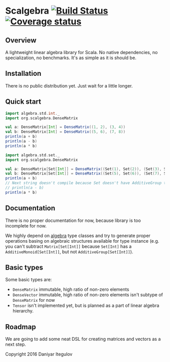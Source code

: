 Scalgebra [![Build Status](https://travis-ci.org/itegulov/scalgebra.svg?branch=master)](https://travis-ci.org/itegulov/scalgebra) [![Coverage status](https://codecov.io/github/itegulov/scalgebra/coverage.svg?branch=master)](https://codecov.io/github/itegulov/scalgebra?branch=master)
====
Overview
--------
A lightweight linear algebra library for Scala. No native dependencies,
no specialization, no benchmarks. It's as simple as it is should be.

Installation
------------
There is no public distribution yet. Just wait for a little longer.

Quick start
-----------
```scala
import algebra.std.int._
import org.scalgebra.DenseMatrix

val a: DenseMatrix[Int] = DenseMatrix((1, 2), (3, 4))
val b: DenseMatrix[Int] = DenseMatrix((5, 6), (7, 8))
println(a + b)
println(a - b)
println(a * b)
```

```scala
import algebra.std.set._
import org.scalgebra.DenseMatrix

val a: DenseMatrix[Set[Int]] = DenseMatrix((Set(1), Set(2)), (Set(3), Set(4)))
val b: DenseMatrix[Set[Int]] = DenseMatrix((Set(5), Set(6)), (Set(7), Set(8)))
println(a + b)
// Next string doesn't compile because Set doesn't have AdditiveGroup type class
// println(a - b)
println(a * b)
```

Documentation
-------------
There is no proper documentation for now, because library is too
incomplete for now.

We highly depend on [algebra](https://github.com/non/algebra) type classes
and try to generate proper operations basing on algebraic structures
available for type instance (e.g. you can't subtract `Matrix[Set[Int]]`
because `Set[Int]` has a `AdditiveMonoid[Set[Int]]`, but not `AdditiveGroup[Set[Int]]`).

Basic types
-----------
Some basic types are:

 * `DenseMatrix` immutable, high ratio of non-zero elements
 * `DenseVector` immutable, high ratio of non-zero elements
                 isn't subtype of `DenseMatrix` for now
 * `Tensor` isn't implemented yet, but is planned as a part
            of linear algebra hierarchy.

Roadmap
-------
We are going to add some neat DSL for creating matrices and vectors as a next step.

Copyright 2016 Daniyar Itegulov